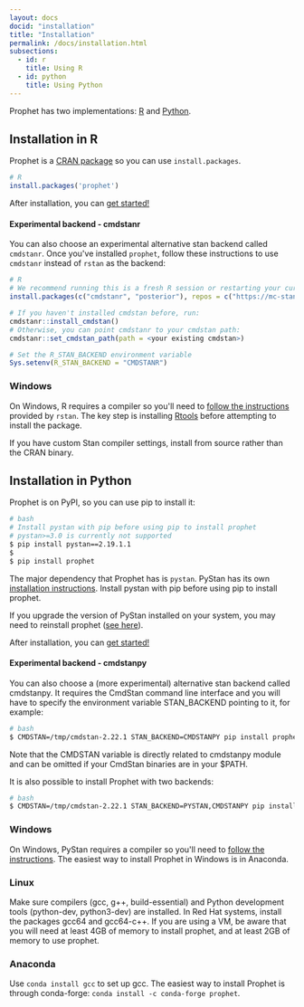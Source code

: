 ```yaml
---
layout: docs
docid: "installation"
title: "Installation"
permalink: /docs/installation.html
subsections:
  - id: r
    title: Using R
  - id: python
    title: Using Python
---
```


Prophet has two implementations: [R](#installation-in-r) and [Python](#installation-in-python).

<a href="#r"></a>

## Installation in R

Prophet is a [CRAN package](https://cran.r-project.org/package=prophet) so you can use `install.packages`.

```r
# R
install.packages('prophet')
```

After installation, you can [get started!](quick_start.html#r-api)

#### Experimental backend - cmdstanr

You can also choose an experimental alternative stan backend called `cmdstanr`. Once you've installed `prophet`,
follow these instructions to use `cmdstanr` instead of `rstan` as the backend:

```r
# R
# We recommend running this is a fresh R session or restarting your current session
install.packages(c("cmdstanr", "posterior"), repos = c("https://mc-stan.org/r-packages/", getOption("repos")))

# If you haven't installed cmdstan before, run:
cmdstanr::install_cmdstan()
# Otherwise, you can point cmdstanr to your cmdstan path:
cmdstanr::set_cmdstan_path(path = <your existing cmdstan>)

# Set the R_STAN_BACKEND environment variable
Sys.setenv(R_STAN_BACKEND = "CMDSTANR")
```

### Windows

On Windows, R requires a compiler so you'll need to [follow the instructions](https://github.com/stan-dev/rstan/wiki/Configuring-C---Toolchain-for-Windows) provided by `rstan`. The key step is installing [Rtools](http://cran.r-project.org/bin/windows/Rtools/) before attempting to install the package.

If you have custom Stan compiler settings, install from source rather than the CRAN binary.

<a href="#python"></a>

## Installation in Python

Prophet is on PyPI, so you can use pip to install it:

```bash
# bash
# Install pystan with pip before using pip to install prophet
# pystan>=3.0 is currently not supported
$ pip install pystan==2.19.1.1
$
$ pip install prophet
```

The major dependency that Prophet has is `pystan`. PyStan has its own [installation instructions](https://pystan.readthedocs.io/en/latest/installation.html). Install pystan with pip before using pip to install prophet.

If you upgrade the version of PyStan installed on your system, you may need to reinstall prophet ([see here](https://github.com/facebook/prophet/issues/324)).

After installation, you can [get started!](quick_start.html#python-api)

#### Experimental backend - cmdstanpy

You can also choose a (more experimental) alternative stan backend called cmdstanpy. It requires the CmdStan command line interface and you will have to specify the environment variable STAN_BACKEND pointing to it, for example:

```bash
# bash
$ CMDSTAN=/tmp/cmdstan-2.22.1 STAN_BACKEND=CMDSTANPY pip install prophet
```

Note that the CMDSTAN variable is directly related to cmdstanpy module and can be omitted if your CmdStan binaries are in your $PATH.

It is also possible to install Prophet with two backends:

```bash
# bash
$ CMDSTAN=/tmp/cmdstan-2.22.1 STAN_BACKEND=PYSTAN,CMDSTANPY pip install prophet
```

### Windows

On Windows, PyStan requires a compiler so you'll need to [follow the instructions](https://pystan2.readthedocs.io/en/latest/windows.html). The easiest way to install Prophet in Windows is in Anaconda.

### Linux

Make sure compilers (gcc, g++, build-essential) and Python development tools (python-dev, python3-dev) are installed. In Red Hat systems, install the packages gcc64 and gcc64-c++. If you are using a VM, be aware that you will need at least 4GB of memory to install prophet, and at least 2GB of memory to use prophet.

### Anaconda

Use `conda install gcc` to set up gcc. The easiest way to install Prophet is through conda-forge: `conda install -c conda-forge prophet`.
